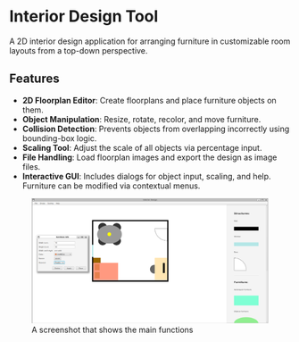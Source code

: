 # Interior Design Tool

A 2D interior design application for arranging furniture in customizable room layouts from a top-down perspective.

## Features

- **2D Floorplan Editor**: Create floorplans and place furniture objects on them.
- **Object Manipulation**: Resize, rotate, recolor, and move furniture.
- **Collision Detection**: Prevents objects from overlapping incorrectly using bounding-box logic.
- **Scaling Tool**: Adjust the scale of all objects via percentage input.
- **File Handling**: Load floorplan images and export the design as image files.
- **Interactive GUI**: Includes dialogs for object input, scaling, and help. Furniture can be modified via contextual menus.

<figure>
  <img src="pictures/demo_screenshot.png" alt="A screenshot of the program">
  <figcaption>A screenshot that shows the main functions</figcaption>
</figure>